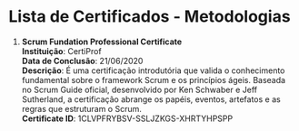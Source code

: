 # Lista de Certificados - Metodologias
 
1. **Scrum Fundation Professional Certificate**  
**Instituição**: CertiProf   
**Data de Conclusão**: 21/06/2020   
**Descrição**: É uma certificação introdutória que valida o conhecimento fundamental sobre o framework Scrum e os princípios ágeis. Baseada no Scrum Guide oficial, desenvolvido por Ken Schwaber e Jeff Sutherland, a certificação abrange os papéis, eventos, artefatos e as regras que estruturam o Scrum.  
**Certificate ID**: 1CLVPFRYBSV-SSLJZKGS-XHRTYHPSPP